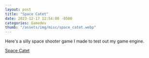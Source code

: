 ```yaml
---
layout: post
title: "Space Catet"
date: 2023-12-17 12:54:00 -0500
categories: Gamedev
thumb: "/assets/img/misc/space_catet.webp"
---
```


Here's a silly space shooter game I made to test out my game engine.

<a target="_blank" href ="https://mihirchaudhari.github.io/space_catet/">Space Catet</a>